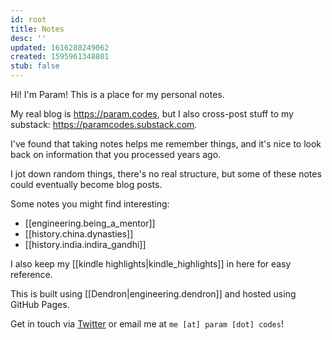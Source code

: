 ```yaml
---
id: root
title: Notes
desc: ''
updated: 1616280249062
created: 1595961348801
stub: false
---
```


Hi! I'm Param! This is a place for my personal notes.

My real blog is https://param.codes, but I also cross-post
stuff to my substack: https://paramcodes.substack.com.

I've found that taking notes helps me remember things, and it's nice
to look back on information that you processed years ago.

I jot down random things, there's no real structure, but some of these
notes could eventually become blog posts.

Some notes you might find interesting:

* [[engineering.being_a_mentor]]
* [[history.china.dynasties]]
* [[history.india.indira_gandhi]]

I also keep my [[kindle highlights|kindle_highlights]] in here for easy reference.

This is built using [[Dendron|engineering.dendron]] and hosted using
GitHub Pages.

Get in touch via [Twitter](https://twitter.com/iliekcomputers) or email me at `me [at] param [dot] codes`!
